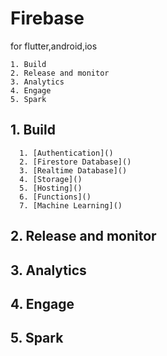 # Firebase
for flutter,android,ios

    1. Build
    2. Release and monitor
    3. Analytics
    4. Engage
    5. Spark


## 1. Build
      1. [Authentication]()
      2. [Firestore Database]()
      3. [Realtime Database]()
      4. [Storage]()
      5. [Hosting]()
      6. [Functions]()
      7. [Machine Learning]()
    

## 2. Release and monitor

## 3. Analytics

## 4. Engage

## 5. Spark
